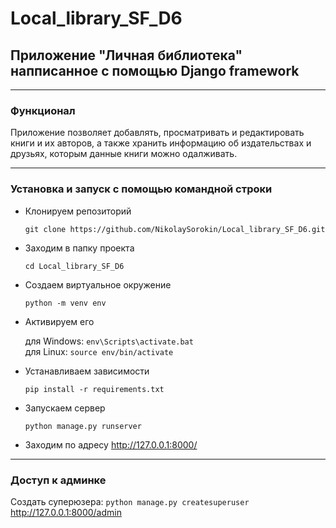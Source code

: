 # Local_library_SF_D6
## Приложение "Личная библиотека" напписанное с помощью Django framework
***
### Функционал
Приложение позволяет добавлять, просматривать и редактировать книги и их авторов, а также хранить информацию об издательствах и друзьях, которым данные книги можно одалживать.
***
### Установка и запуск с помощью командной строки
- Клонируем репозиторий

    `git clone https://github.com/NikolaySorokin/Local_library_SF_D6.git`
- Заходим в папку проекта

    `cd Local_library_SF_D6`
- Создаем виртуальное окружение

    `python -m venv env`
- Активируем его

    для Windows: `env\Scripts\activate.bat`  
    для Linux: `source env/bin/activate`  
- Устанавливаем зависимости

    `pip install -r requirements.txt`
- Запускаем сервер

    `python manage.py runserver`
- Заходим по адресу http://127.0.0.1:8000/
***
### Доступ к админке
Создать суперюзера: `python manage.py createsuperuser`  
http://127.0.0.1:8000/admin  

